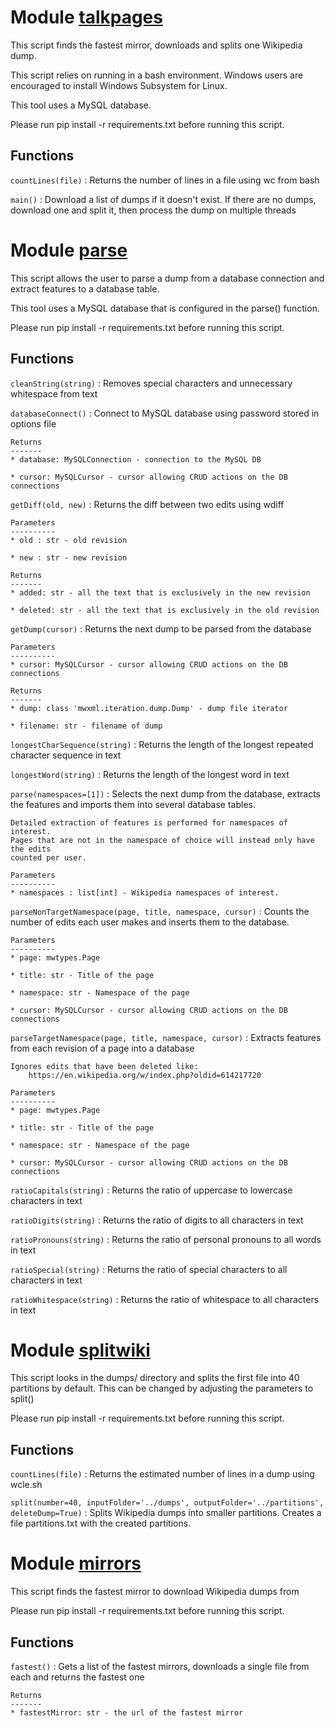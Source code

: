 Module [talkpages](talkpages/talkpages.py)
================
This script finds the fastest mirror, downloads and splits one Wikipedia
dump.

This script relies on running in a bash environment. Windows users are
encouraged to install Windows Subsystem for Linux.

This tool uses a MySQL database.

Please run pip install -r requirements.txt before running this script.

Functions
---------

    
`countLines(file)`
:   Returns the number of lines in a file using wc from bash

    
`main()`
:   Download a list of dumps if it doesn't exist. If there are no dumps,
    download one and split it, then process the dump on multiple threads


Module [parse](talkpages/parse.py)
============
This script allows the user to parse a dump from a database connection
and extract features to a database table.

This tool uses a MySQL database that is configured in the parse() function.

Please run pip install -r requirements.txt before running this script.

Functions
---------

    
`cleanString(string)`
:   Removes special characters and unnecessary whitespace from text

    
`databaseConnect()`
:   Connect to MySQL database using password stored in options file
    
    Returns
    -------
    * database: MySQLConnection - connection to the MySQL DB
    
    * cursor: MySQLCursor - cursor allowing CRUD actions on the DB connections

    
`getDiff(old, new)`
:   Returns the diff between two edits using wdiff
    
    Parameters
    ----------
    * old : str - old revision
    
    * new : str - new revision
    
    Returns
    -------
    * added: str - all the text that is exclusively in the new revision
    
    * deleted: str - all the text that is exclusively in the old revision

    
`getDump(cursor)`
:   Returns the next dump to be parsed from the database
    
    Parameters
    ----------
    * cursor: MySQLCursor - cursor allowing CRUD actions on the DB connections
    
    Returns
    -------
    * dump: class 'mwxml.iteration.dump.Dump' - dump file iterator
    
    * filename: str - filename of dump

    
`longestCharSequence(string)`
:   Returns the length of the longest repeated character sequence in text

    
`longestWord(string)`
:   Returns the length of the longest word in text

    
`parse(namespaces=[1])`
:   Selects the next dump from the database, extracts the features and
    imports them into several database tables.
    
    Detailed extraction of features is performed for namespaces of interest. 
    Pages that are not in the namespace of choice will instead only have the edits 
    counted per user.
    
    Parameters
    ----------
    * namespaces : list[int] - Wikipedia namespaces of interest.

    
`parseNonTargetNamespace(page, title, namespace, cursor)`
:   Counts the number of edits each user makes and inserts them to the database.
    
    Parameters
    ----------
    * page: mwtypes.Page
    
    * title: str - Title of the page
    
    * namespace: str - Namespace of the page
    
    * cursor: MySQLCursor - cursor allowing CRUD actions on the DB connections

    
`parseTargetNamespace(page, title, namespace, cursor)`
:   Extracts features from each revision of a page into a database
    
    Ignores edits that have been deleted like:
        https://en.wikipedia.org/w/index.php?oldid=614217720
    
    Parameters
    ----------
    * page: mwtypes.Page
    
    * title: str - Title of the page
    
    * namespace: str - Namespace of the page
    
    * cursor: MySQLCursor - cursor allowing CRUD actions on the DB connections

    
`ratioCapitals(string)`
:   Returns the ratio of uppercase to lowercase characters in text

    
`ratioDigits(string)`
:   Returns the ratio of digits to all characters in text

    
`ratioPronouns(string)`
:   Returns the ratio of personal pronouns to all words in text

    
`ratioSpecial(string)`
:   Returns the ratio of special characters to all characters in text

    
`ratioWhitespace(string)`
:   Returns the ratio of whitespace to all characters in text


Module [splitwiki](talkpages/splitwiki.py)
================
This script looks in the dumps/ directory and splits the first file into 40
partitions by default. This can be changed by adjusting the parameters to split()

Please run pip install -r requirements.txt before running this script.

Functions
---------

    
`countLines(file)`
:   Returns the estimated number of lines in a dump using wcle.sh

    
`split(number=40, inputFolder='../dumps', outputFolder='../partitions', deleteDump=True)`
:   Splits Wikipedia dumps into smaller partitions. Creates a file
    partitions.txt with the created partitions.


Module [mirrors](talkpages/mirrors.py)
==============
This script finds the fastest mirror to download Wikipedia dumps from

Please run pip install -r requirements.txt before running this script.

Functions
---------

    
`fastest()`
:   Gets a list of the fastest mirrors, downloads a single file from each
    and returns the fastest one
    
    Returns
    -------
    * fastestMirror: str - the url of the fastest mirror

